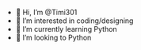 - 👋 Hi, I’m @Timi301
- 👀 I’m interested in coding/designing
- 🌱 I’m currently learning Python
- 💞️ I’m looking to Python


